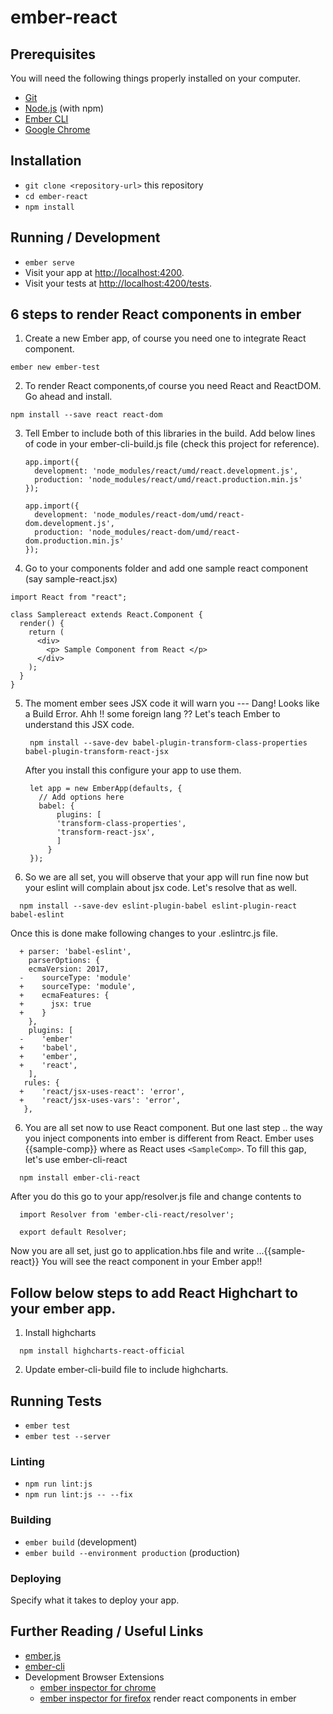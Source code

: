 # ember-react

## Prerequisites

You will need the following things properly installed on your computer.

- [Git](https://git-scm.com/)
- [Node.js](https://nodejs.org/) (with npm)
- [Ember CLI](https://ember-cli.com/)
- [Google Chrome](https://google.com/chrome/)

## Installation

- `git clone <repository-url>` this repository
- `cd ember-react`
- `npm install`

## Running / Development

- `ember serve`
- Visit your app at [http://localhost:4200](http://localhost:4200).
- Visit your tests at [http://localhost:4200/tests](http://localhost:4200/tests).

## 6 steps to render React components in ember

1. Create a new Ember app, of course you need one to integrate React component.

```
ember new ember-test
```

2. To render React components,of course you need React and ReactDOM. Go ahead and install.

```
npm install --save react react-dom
```

3. Tell Ember to include both of this libraries in the build. Add below lines of code in your ember-cli-build.js file (check this project for reference).

   ```
   app.import({
     development: 'node_modules/react/umd/react.development.js',
     production: 'node_modules/react/umd/react.production.min.js'
   });

   app.import({
     development: 'node_modules/react-dom/umd/react-dom.development.js',
     production: 'node_modules/react-dom/umd/react-dom.production.min.js'
   });
   ```

4. Go to your components folder and add one sample react component (say sample-react.jsx)

```
import React from "react";

class Samplereact extends React.Component {
  render() {
    return (
      <div>
        <p> Sample Component from React </p>
      </div>
    );
  }
}
```

5. The moment ember sees JSX code it will warn you --- Dang! Looks like a Build Error.
   Ahh !! some foreign lang ??
   Let's teach Ember to understand this JSX code.

   ```
    npm install --save-dev babel-plugin-transform-class-properties babel-plugin-transform-react-jsx
   ```

   After you install this configure your app to use them.

   ```
    let app = new EmberApp(defaults, {
      // Add options here
      babel: {
          plugins: [
          'transform-class-properties',
          'transform-react-jsx',
          ]
        }
    });
   ```

6. So we are all set, you will observe that your app will run fine now but your eslint will complain about jsx code. Let's resolve that as well.

```
  npm install --save-dev eslint-plugin-babel eslint-plugin-react babel-eslint
```

Once this is done make following changes to your .eslintrc.js file.

```
  + parser: 'babel-eslint',
    parserOptions: {
    ecmaVersion: 2017,
  -    sourceType: 'module'
  +    sourceType: 'module',
  +    ecmaFeatures: {
  +      jsx: true
  +    }
    },
    plugins: [
  -    'ember'
  +    'babel',
  +    'ember',
  +    'react',
    ],
   rules: {
  +    'react/jsx-uses-react': 'error',
  +    'react/jsx-uses-vars': 'error',
   },
```

6. You are all set now to use React component. But one last step .. the way you inject components into ember is different from React. Ember uses {{sample-comp}} where as React uses `<SampleComp>`.
   To fill this gap, let's use ember-cli-react

```
  npm install ember-cli-react
```

After you do this go to your app/resolver.js file and change contents to

```
  import Resolver from 'ember-cli-react/resolver';

  export default Resolver;

```

Now you are all set, just go to application.hbs file and write ...{{sample-react}} You will see the react component in your Ember app!!

## Follow below steps to add React Highchart to your ember app.

1. Install highcharts

```
  npm install highcharts-react-official
```

2. Update ember-cli-build file to include highcharts.

## Running Tests

- `ember test`
- `ember test --server`

### Linting

- `npm run lint:js`
- `npm run lint:js -- --fix`

### Building

- `ember build` (development)
- `ember build --environment production` (production)

### Deploying

Specify what it takes to deploy your app.

## Further Reading / Useful Links

- [ember.js](https://emberjs.com/)
- [ember-cli](https://ember-cli.com/)
- Development Browser Extensions
  - [ember inspector for chrome](https://chrome.google.com/webstore/detail/ember-inspector/bmdblncegkenkacieihfhpjfppoconhi)
  - [ember inspector for firefox](https://addons.mozilla.org/en-US/firefox/addon/ember-inspector/)
    render react components in ember

```

```
